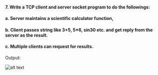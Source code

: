 #### 7. Write a TCP client and server socket program to do the followings:
#### a. Server maintains a scientific calculator function,
#### b. Client passes string like 3+5, 5*6, sin30 etc. and get reply from the server as the result.
#### c. Multiple clients can request for results.  

Output:

![alt text](https://github.com/rajatsharma369007/Computer_Networking/blob/master/assignment_7/output.JPG)
